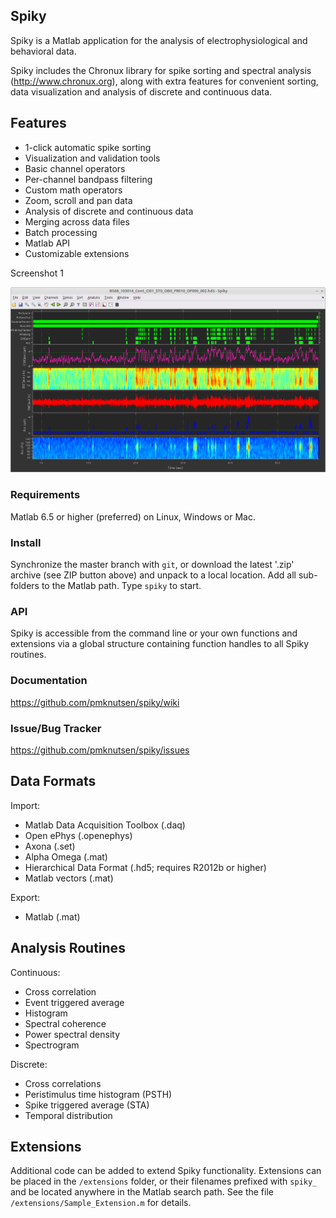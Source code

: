 ## Spiky
Spiky is a Matlab application for the analysis of electrophysiological and behavioral data.

Spiky includes the Chronux library for spike sorting and spectral analysis (http://www.chronux.org),
along with extra features for convenient sorting, data visualization and analysis of discrete
and continuous data.

## Features
- 1-click automatic spike sorting
- Visualization and validation tools
- Basic channel operators
- Per-channel bandpass filtering
- Custom math operators
- Zoom, scroll and pan data
- Analysis of discrete and continuous data
- Merging across data files
- Batch processing
- Matlab API
- Customizable extensions

Screenshot 1

![Screenshot:](https://github.com/pmknutsen/spiky/blob/master/themes/spiky_theme.png "Screenshot - Spiky theme")

### Requirements
Matlab 6.5 or higher (preferred) on Linux, Windows or Mac.

### Install
Synchronize the master branch with `git`, or download the latest '.zip' archive (see ZIP
button above) and unpack to a local location. Add all sub-folders to the Matlab path. Type
`spiky` to start.

### API
Spiky is accessible from the command line or your own functions and extensions via a global
structure containing function handles to all Spiky routines.

### Documentation
https://github.com/pmknutsen/spiky/wiki

### Issue/Bug Tracker
https://github.com/pmknutsen/spiky/issues

## Data Formats
Import:
- Matlab Data Acquisition Toolbox (.daq)
- Open ePhys (.openephys)
- Axona (.set)
- Alpha Omega (.mat)
- Hierarchical Data Format (.hd5; requires R2012b or higher)
- Matlab vectors (.mat)

Export:
- Matlab (.mat)

## Analysis Routines
Continuous:
- Cross correlation
- Event triggered average
- Histogram
- Spectral coherence
- Power spectral density
- Spectrogram

Discrete:
- Cross correlations
- Peristimulus time histogram (PSTH)
- Spike triggered average (STA)
- Temporal distribution

## Extensions
Additional code can be added to extend Spiky functionality. Extensions can be placed in
the `/extensions` folder, or their filenames prefixed with `spiky_` and be located
anywhere in the Matlab search path. See the file `/extensions/Sample_Extension.m` for
details.
